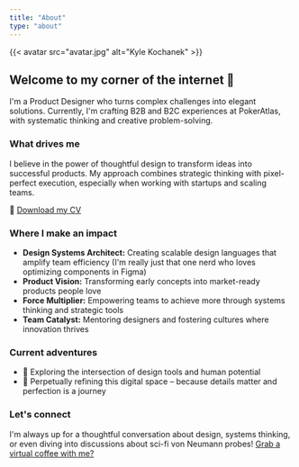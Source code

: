 ```yaml
---
title: "About"
type: "about"
---
```


{{< avatar src="avatar.jpg" alt="Kyle Kochanek" >}}

## Welcome to my corner of the internet 👋

I'm a Product Designer who turns complex challenges into elegant solutions. Currently, I'm crafting B2B and B2C experiences at PokerAtlas, with systematic thinking and creative problem-solving.

### What drives me

I believe in the power of thoughtful design to transform ideas into successful products. My approach combines strategic thinking with pixel-perfect execution, especially when working with startups and scaling teams.

📄 [Download my CV](/assets/files/Kyle_Kochanek_CV.pdf)

### Where I make an impact

- **Design Systems Architect:** Creating scalable design languages that amplify team efficiency (I'm really just that one nerd who loves optimizing components in Figma)
- **Product Vision:** Transforming early concepts into market-ready products people love
- **Force Multiplier:** Empowering teams to achieve more through systems thinking and strategic tools
- **Team Catalyst:** Mentoring designers and fostering cultures where innovation thrives


### Current adventures


- 🔭 Exploring the intersection of design tools and human potential
- 🔧 Perpetually refining this digital space – because details matter and perfection is a journey


### Let's connect

I'm always up for a thoughtful conversation about design, systems thinking, or even diving into discussions about sci-fi von Neumann probes! [Grab a virtual coffee with me?](mailto:hello+website@kylekochanek.com?subject=Virtual%20Coffee%20Chat&body=Hi%20Kyle!)
